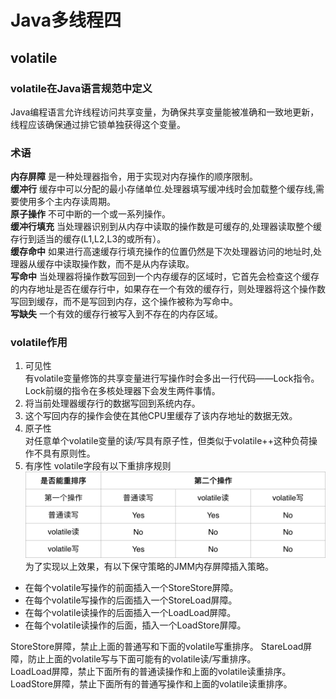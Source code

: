 # Java多线程四
## volatile
### volatile在Java语言规范中定义
Java编程语言允许线程访问共享变量，为确保共享变量能被准确和一致地更新，线程应该确保通过排它锁单独获得这个变量。
### 术语
__内存屏障__ 是一种处理器指令，用于实现对内存操作的顺序限制。  
__缓冲行__ 缓存中可以分配的最小存储单位.处理器填写缓冲线时会加载整个缓存线,需要使用多个主内存读周期。  
__原子操作__ 不可中断的一个或一系列操作。  
__缓冲行填充__ 当处理器识别到从内存中读取的操作数是可缓存的,处理器读取整个缓存行到适当的缓存(L1,L2,L3的或所有）。  
__缓存命中__ 如果进行高速缓存行填充操作的位置仍然是下次处理器访问的地址时,处理器从缓存中读取操作数，而不是从内存读取。  
__写命中__ 当处理器将操作数写回到一个内存缓存的区域时，它首先会检查这个缓存的内存地址是否在缓存行中，如果存在一个有效的缓存行，则处理器将这个操作数写回到缓存，而不是写回到内存，这个操作被称为写命中。  
__写缺失__ 一个有效的缓存行被写入到不存在的内存区域。
### volatile作用
1. 可见性  
  有volatile变量修饰的共享变量进行写操作时会多出一行代码——Lock指令。Lock前缀的指令在多核处理器下会发生两件事情。  
  1. 将当前处理器缓存行的数据写回到系统内存。
  2. 这个写回内存的操作会使在其他CPU里缓存了该内存地址的数据无效。
2. 原子性  
  对任意单个volatile变量的读/写具有原子性，但类似于volatile++这种负荷操作不具有原则性。
3. 有序性
  volatile字段有以下重排序规则
  ![volatile重排序规则表](res/mutitread_01.jpg)
  为了实现以上效果，有以下保守策略的JMM内存屏障插入策略。
  * 在每个volatile写操作的前面插入一个StoreStore屏障。
  * 在每个volatile写操作的后面插入一个StoreLoad屏障。
  * 在每个volatile读操作的后面插入一个LoadLoad屏障。
  * 在每个volatile读操作的后面，插入一个LoadStore屏障。

  StoreStore屏障，禁止上面的普通写和下面的volatile写重排序。
  StareLoad屏障，防止上面的volatile写与下面可能有的volatile读/写重排序。  
  LoadLoad屏障，禁止下面所有的普通读操作和上面的volatile读重排序。
  LoadStore屏障，禁止下面所有的普通写操作和上面的volatile读重排序。
